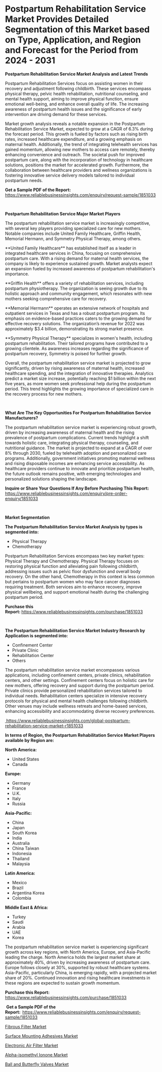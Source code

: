 <p><h1>Postpartum Rehabilitation Service Market Provides Detailed Segmentation of this Market based on Type, Application, and Region and Forecast for the Period from 2024 - 2031</h1></p><p><strong>Postpartum Rehabilitation Service Market Analysis and Latest Trends</strong></p>
<p><p>Postpartum Rehabilitation Services focus on assisting women in their recovery and adjustment following childbirth. These services encompass physical therapy, pelvic health rehabilitation, nutritional counseling, and mental health support, aiming to improve physical function, ensure emotional well-being, and enhance overall quality of life. The increasing awareness of postpartum health issues and the significance of early intervention are driving demand for these services.</p><p>Market growth analysis reveals a notable expansion in the Postpartum Rehabilitation Service Market, expected to grow at a CAGR of 6.3% during the forecast period. This growth is fueled by factors such as rising birth rates, increased healthcare expenditure, and a growing emphasis on maternal health. Additionally, the trend of integrating telehealth services has gained momentum, allowing new mothers to access care remotely, thereby enhancing convenience and outreach. The societal push for improved postpartum care, along with the incorporation of technology in healthcare solutions, positions the market for accelerated growth. Furthermore, the collaboration between healthcare providers and wellness organizations is fostering innovative service delivery models tailored to individual postpartum needs.</p></p>
<p><strong>Get a Sample PDF of the Report:&nbsp;</strong> <a href="https://www.reliablebusinessinsights.com/enquiry/request-sample/1851033?utm_campaign=113&utm_medium=2&utm_source=Github&utm_content=ia&utm_term=19102024&utm_id=postpartum-rehabilitation-service">https://www.reliablebusinessinsights.com/enquiry/request-sample/1851033</a></p>
<p>&nbsp;</p>
<p><strong>Postpartum Rehabilitation Service Major Market Players</strong></p>
<p><p>The postpartum rehabilitation service market is increasingly competitive, with several key players providing specialized care for new mothers. Notable companies include United Family Healthcare, Griffin Health, Memorial Hermann, and Symmetry Physical Therapy, among others.</p><p>**United Family Healthcare** has established itself as a leader in integrated healthcare services in China, focusing on comprehensive postpartum care. With a rising demand for maternal health services, the company is likely to experience sustained growth. Market analysts expect an expansion fueled by increased awareness of postpartum rehabilitation's importance.</p><p>**Griffin Health** offers a variety of rehabilitation services, including postpartum physiotherapy. The organization is seeing growth due to its holistic approach and community engagement, which resonates with new mothers seeking comprehensive care for recovery.</p><p>**Memorial Hermann** operates an extensive network of hospitals and outpatient services in Texas and has a robust postpartum program. Its emphasis on evidence-based practices caters to the growing demand for effective recovery solutions. The organization’s revenue for 2022 was approximately $3.4 billion, demonstrating its strong market presence.</p><p>**Symmetry Physical Therapy** specializes in women's health, including postpartum rehabilitation. Their tailored programs have contributed to a growing clientele. As awareness increases regarding the significance of postpartum recovery, Symmetry is poised for further growth.</p><p>Overall, the postpartum rehabilitation service market is projected to grow significantly, driven by rising awareness of maternal health, increased healthcare spending, and the integration of innovative therapies. Analytics predict a market size increase, potentially reaching $1 billion within the next five years, as more women seek professional help during the postpartum period. This trend highlights the growing importance of specialized care in the recovery process for new mothers.</p></p>
<p>&nbsp;</p>
<p><strong>What Are The Key Opportunities For Postpartum Rehabilitation Service Manufacturers?</strong></p>
<p><p>The postpartum rehabilitation service market is experiencing robust growth, driven by increasing awareness of maternal health and the rising prevalence of postpartum complications. Current trends highlight a shift towards holistic care, integrating physical therapy, counseling, and nutritional guidance. The market is projected to expand at a CAGR of over 8% through 2030, fueled by telehealth adoption and personalized care programs. Additionally, government initiatives promoting maternal wellness and rising disposable incomes are enhancing service accessibility. As healthcare providers continue to innovate and prioritize postpartum health, the future outlook remains positive, with emerging technologies and personalized solutions shaping the landscape.</p></p>
<p><strong>Inquire or Share Your Questions If Any Before Purchasing This Report:</strong> <a href="https://www.reliablebusinessinsights.com/enquiry/pre-order-enquiry/1851033?utm_campaign=113&utm_medium=2&utm_source=Github&utm_content=ia&utm_term=19102024&utm_id=postpartum-rehabilitation-service">https://www.reliablebusinessinsights.com/enquiry/pre-order-enquiry/1851033</a></p>
<p>&nbsp;</p>
<p><strong>Market Segmentation</strong></p>
<p><strong>The Postpartum Rehabilitation Service Market Analysis by types is segmented into:</strong></p>
<p><ul><li>Physical Therapy</li><li>Chemotherapy</li></ul></p>
<p><p>Postpartum Rehabilitation Services encompass two key market types: Physical Therapy and Chemotherapy. Physical Therapy focuses on restoring physical function and alleviating pain following childbirth, addressing issues such as pelvic floor dysfunction and overall body recovery. On the other hand, Chemotherapy in this context is less common but pertains to postpartum women who may face cancer diagnoses requiring treatment. Both services aim to enhance recovery, improve physical wellbeing, and support emotional health during the challenging postpartum period.</p></p>
<p><strong>Purchase this Report:&nbsp;</strong><a href="https://www.reliablebusinessinsights.com/purchase/1851033?utm_campaign=113&utm_medium=2&utm_source=Github&utm_content=ia&utm_term=19102024&utm_id=postpartum-rehabilitation-service">https://www.reliablebusinessinsights.com/purchase/1851033</a></p>
<p>&nbsp;</p>
<p><strong>The Postpartum Rehabilitation Service Market Industry Research by Application is segmented into:</strong></p>
<p><ul><li>Confinement Center</li><li>Private Clinic</li><li>Rehabilitation Center</li><li>Others</li></ul></p>
<p><p>The postpartum rehabilitation service market encompasses various applications, including confinement centers, private clinics, rehabilitation centers, and other settings. Confinement centers focus on holistic care for new mothers, offering recovery and support during the postpartum period. Private clinics provide personalized rehabilitation services tailored to individual needs. Rehabilitation centers specialize in intensive recovery protocols for physical and mental health challenges following childbirth. Other venues may include wellness retreats and home-based services, enhancing accessibility and accommodating diverse recovery preferences.</p></p>
<p><a href="https://www.reliablebusinessinsights.com/global-postpartum-rehabilitation-service-market-r1851033?utm_campaign=113&utm_medium=2&utm_source=Github&utm_content=ia&utm_term=19102024&utm_id=postpartum-rehabilitation-service">&nbsp;https://www.reliablebusinessinsights.com/global-postpartum-rehabilitation-service-market-r1851033</a></p>
<p><strong>In terms of Region, the Postpartum Rehabilitation Service Market Players available by Region are:</strong></p>
<p>
    <p> <strong> North America: </strong>
        <ul>
            <li>United States</li>
            <li>Canada</li>
        </ul>
        </p> 
    <p> <strong> Europe: </strong>
        <ul>
            <li>Germany</li>
            <li>France</li>
            <li>U.K.</li>
            <li>Italy</li>
            <li>Russia</li>
        </ul>
        </p> 
    <p> <strong> Asia-Pacific: </strong>
        <ul>
            <li>China</li>
            <li>Japan</li>
            <li>South Korea</li>
            <li>India</li>
            <li>Australia</li>
            <li>China Taiwan</li>
            <li>Indonesia</li>
            <li>Thailand</li>
            <li>Malaysia</li>
        </ul>
        </p> 
    <p> <strong> Latin America: </strong>
        <ul>
            <li>Mexico</li>
            <li>Brazil</li>
            <li>Argentina Korea</li>
            <li>Colombia</li>
        </ul>
        </p> 
    <p> <strong> Middle East & Africa: </strong>
        <ul>
            <li>Turkey</li>
            <li>Saudi</li>
            <li>Arabia</li>
            <li>UAE</li>
            <li>Korea</li>
        </ul>
    </p>
    </p>
<p><p>The postpartum rehabilitation service market is experiencing significant growth across key regions, with North America, Europe, and Asia-Pacific leading the charge. North America holds the largest market share at approximately 40%, driven by increasing awareness of postpartum care. Europe follows closely at 30%, supported by robust healthcare systems. Asia-Pacific, particularly China, is emerging rapidly, with a projected market share of 20%. Continued innovation and rising healthcare investments in these regions are expected to sustain growth momentum.</p></p>
<p><strong>Purchase this Report: </strong><a href="https://www.reliablebusinessinsights.com/purchase/1851033?utm_campaign=113&utm_medium=2&utm_source=Github&utm_content=ia&utm_term=19102024&utm_id=postpartum-rehabilitation-service">https://www.reliablebusinessinsights.com/purchase/1851033</a></p>
<p>&nbsp;<strong>Get a Sample PDF of the Report:&nbsp;&nbsp;</strong><a href="https://www.reliablebusinessinsights.com/enquiry/request-sample/1851033?utm_campaign=113&utm_medium=2&utm_source=Github&utm_content=ia&utm_term=19102024&utm_id=postpartum-rehabilitation-service">https://www.reliablebusinessinsights.com/enquiry/request-sample/1851033</a></p>
<p><strong></strong></p>
<p><p><a href="https://issuu.com/reportprime-2/docs/fibrous-filter-market-size-2030.ppt_0951d08b419e2e?utm_campaign=113&utm_medium=2&utm_source=Github&utm_content=ia&utm_term=19102024&utm_id=postpartum-rehabilitation-service">Fibrous Filter Market</a></p><p><a href="https://github.com/LoretaDushku585/Market-Research-Report-List-1/blob/main/surface-mounting-adhesives-market.md?utm_campaign=113&utm_medium=2&utm_source=Github&utm_content=ia&utm_term=19102024&utm_id=postpartum-rehabilitation-service">Surface Mounting Adhesives Market</a></p><p><a href="https://issuu.com/reportprime-2/docs/electronic-air-filter-market-size-2_815e3e4824844f?utm_campaign=113&utm_medium=2&utm_source=Github&utm_content=ia&utm_term=19102024&utm_id=postpartum-rehabilitation-service">Electronic Air Filter Market</a></p><p><a href="https://github.com/florjvdva/Market-Research-Report-List-1/blob/main/alpha-isomethyl-ionone-market.md?utm_campaign=113&utm_medium=2&utm_source=Github&utm_content=ia&utm_term=19102024&utm_id=postpartum-rehabilitation-service">Alpha-isomethyl Ionone Market</a></p><p><a href="https://www.linkedin.com/pulse/emerging-opportunities-challenges-global-ball-butterfly-t7spe?utm_campaign=113&utm_medium=2&utm_source=Github&utm_content=ia&utm_term=19102024&utm_id=postpartum-rehabilitation-service">Ball and Butterfly Valves Market</a></p></p>